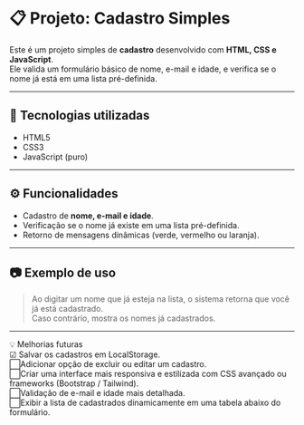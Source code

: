 # 📋 Projeto: Cadastro Simples

Este é um projeto simples de **cadastro** desenvolvido com **HTML, CSS e JavaScript**.  
Ele valida um formulário básico de nome, e-mail e idade, e verifica se o nome já está em uma lista pré-definida.

---

## 🚀 Tecnologias utilizadas
- HTML5
- CSS3
- JavaScript (puro)

---

## ⚙️ Funcionalidades
- Cadastro de **nome, e-mail e idade**.  
- Verificação se o nome já existe em uma lista pré-definida.  
- Retorno de mensagens dinâmicas (verde, vermelho ou laranja).  

---

## 📷 Exemplo de uso
> Ao digitar um nome que já esteja na lista, o sistema retorna que você já está cadastrado.  
> Caso contrário, mostra os nomes já cadastrados.

---

💡 Melhorias futuras <br>
☑ Salvar os cadastros em LocalStorage. <br>
⬜Adicionar opção de excluir ou editar um cadastro. <br>
⬜Criar uma interface mais responsiva e estilizada com CSS avançado ou frameworks (Bootstrap / Tailwind). <br>
⬜Validação de e-mail e idade mais detalhada. <br>
⬜Exibir a lista de cadastrados dinamicamente em uma tabela abaixo do formulário. <br>
